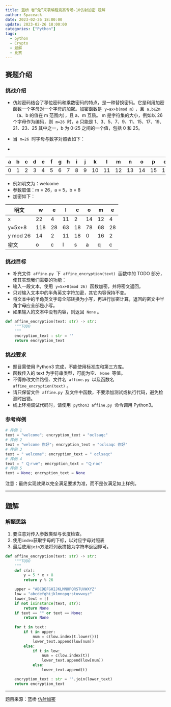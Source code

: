 ```yaml
---
title: 蓝桥 卷“兔”来袭编程竞赛专场-10仿射加密 题解
author: Spaceack
date: 2023-02-26 18:00:00
update: 2023-02-26 18:00:00
categories: ["Python"]
tags: 
  - python
  - Crypto
  - 题解
  - 比赛
---
```

## 赛题介绍

### 挑战介绍

- 仿射密码结合了移位密码和乘数密码的特点，是一种替换密码。它是利用加密函数一个字母对一个字母的加密。加密函数是  `y=ax+b(mod m)` ，且  `a,b∈Zm`  （a、b 的值在 m 范围内），且 a、m 互质。 m 是字符集的大小，例如以 26 个字母作为编码，则  `m=26`  时，a 只能是 1、3、5、7、9、11、15、17、19、21、23、25 其中之一，b 为 0-25 之间的一个值，包括 0 和 25。
- 当  `m=26`  时字母与数字对照表如下：

-  

  | a | b | c | d | e | f | g | h | i | j | k | l | m | n | o | p | q | r | s | t | u | v | w | x | y | z |
  |---|---|---|---|---|---|---|---|---|---|---|---|---|---|---|---|---|---|---|---|---|---|---|---|---|---|
  | 0 | 1 | 2 | 3 | 4 | 5 | 6 | 7 | 8 | 9 | 10 | 11 | 12 | 13 | 14 | 15 | 16 | 17 | 18 | 19 | 20 | 21 | 22 | 23 | 24 | 25 |

- 例如明文为：welcome
- 参数取值：m = 26，a = 5，b = 8  
- 加密如下：

| 明文 | w | e | l | c | o | m | e |
| ---- | ---- | ---- |---- |---- |---- |---- |---- |
| x | 22 | 4 | 11 | 2 | 14 | 12 | 4 |
| y=5x+8 | 118 | 28 | 63 | 18 | 78 | 68 | 28 |
| y mod 26 | 14 | 2 | 11 | 18 | 0 | 16 | 2 |
| 密文 | o | c | l | s | a | q | c |

### 挑战目标

- 补充文件  `affine.py`  下  `affine_encryption(text)`  函数中的 TODO 部分，使其实现我们需要的功能：
- 输入一段文本，使用  `y=5x+8(mod 26)`  函数加密，并将密文返回。
- 只对输入文本中的半角英文字符加密，其它内容保持不变。
- 将文本中的半角英文字母全部转换为小写，再进行加密计算，返回的密文中半角字母应全部是小写。
- 如果输入的文本中没有内容，则返回  `None` 。

```python
def affine_encryption(text: str) -> str:
    """TODO
    """
    encryption_text : str = ''
    return encryption_text
```

### 挑战要求

- 题目需使用 Python3 完成，不能使用标准库和第三方库。
- 函数传入的 text 为字符串类型，可能为空、 `None`  等值。
- 不得修改文件路径、文件名  `affine.py`  以及函数名  `affine_encryption(text)` 。
- 请只保留文件  `affine.py`  及文件中函数，不要添加测试或执行代码，避免检测时出错。
- 线上环境调试代码时，请使用  `python3 affine.py`  命令调用 Python3。

### 参考样例

```python
# 样例 1
text = "welcome"; encryption_text = "oclsaqc"
# 样例 2
text = "welcome 你好"; encryption_text = "oclsaqc 你好"
# 样例 3
text = " welcome"; encryption_text = " oclsaqc"
# 样例 4
text = " Ｑｒwe"; encryption_text = "Ｑｒoc"
# 样例 5
text = None; encryption_text = None
```

注意：最终实现效果以完全满足要求为准，而不是仅满足如上样例。

---

## 题解

### 解题思路

1. 要注意对传入参数类型与长度检查。
2. 使用`index`获取字母的下标，以对应字母对照表
3. 最后使用`join`方法将列表拼接为字符串返回即可。

```python
def affine_encryption(text: str) -> str:
    """TODO
    """
    def c(x):
        y = 5 * x + 8
        return y % 26

    upper = "ABCDEFGHIJKLMNOPQRSTUVWXYZ"
    low = "abcdefghijklmnopqrstuvwxyz"
    lower_text = []
    if not isinstance(text, str):
        return None
    if text == "" or text == None:
        return None
    
    for t in text:
        if t in upper:
            num = c(low.index(t.lower()))
            lower_text.append(low[num])
        else:
            if t in low:
                num = c(low.index(t))
                lower_text.append(low[num])
            else:
                lower_text.append(t)

    encryption_text : str = ''.join(lower_text)
    return encryption_text
```

---

题目来源：蓝桥 [仿射加密](https://www.lanqiao.cn/problems/2404/learning/?contest_id=83)
